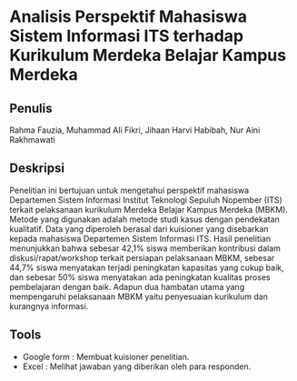 # Analisis Perspektif Mahasiswa Sistem Informasi ITS terhadap Kurikulum Merdeka Belajar Kampus Merdeka
## Penulis
Rahma Fauzia, Muhammad Ali Fikri, Jihaan Harvi Habibah, Nur Aini Rakhmawati 
## Deskripsi 
Penelitian ini bertujuan untuk mengetahui perspektif mahasiswa Departemen Sistem Informasi Institut Teknologi Sepuluh Nopember (ITS) terkait pelaksanaan kurikulum Merdeka Belajar Kampus Merdeka (MBKM). Metode yang digunakan adalah metode studi kasus dengan pendekatan kualitatif. Data yang diperoleh berasal dari kuisioner yang disebarkan kepada mahasiswa Departemen Sistem Informasi ITS. Hasil penelitian menunjukkan bahwa sebesar 42,1% siswa memberikan kontribusi dalam diskusi/rapat/workshop terkait persiapan pelaksanaan MBKM, sebesar 44,7% siswa menyatakan terjadi peningkatan kapasitas yang cukup baik, dan sebesar 50% siswa menyatakan ada peningkatan kualitas proses pembelajaran dengan baik. Adapun dua hambatan utama yang mempengaruhi pelaksanaan MBKM yaitu penyesuaian kurikulum dan kurangnya informasi. 
## Tools 
* Google form : Membuat kuisioner penelitian.  
* Excel : Melihat jawaban yang diberikan oleh para responden.
